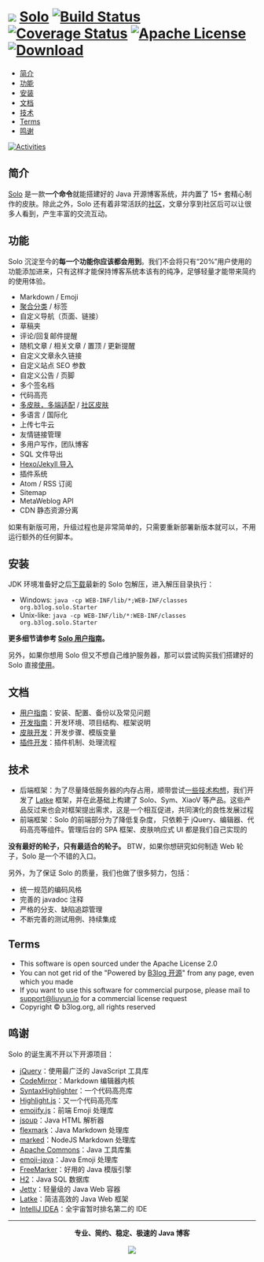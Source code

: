 # <img src="https://cloud.githubusercontent.com/assets/873584/26024695/4defcb5e-3809-11e7-9755-fa4d22c45718.png"> [Solo](https://github.com/b3log/solo) [![Build Status](https://img.shields.io/travis/b3log/solo.svg?style=flat)](https://travis-ci.org/b3log/solo) [![Coverage Status](https://img.shields.io/coveralls/b3log/solo.svg?style=flat)](https://coveralls.io/github/b3log/solo?branch=master)  [![Apache License](http://img.shields.io/badge/license-apache2-orange.svg?style=flat)](http://www.apache.org/licenses/LICENSE-2.0) [![Download](http://img.shields.io/badge/download-11K+-blue.svg?style=flat)](http://pan.baidu.com/share/link?shareid=541735&uk=3255126224) 

* [简介](#%E7%AE%80%E4%BB%8B)
* [功能](#%E5%8A%9F%E8%83%BD)
* [安装](#%E5%AE%89%E8%A3%85)
* [文档](#%E6%96%87%E6%A1%A3)
* [技术](#%E6%8A%80%E6%9C%AF)
* [Terms](#terms)
* [鸣谢](#%E9%B8%A3%E8%B0%A2)

[![Activities](https://graphs.waffle.io/b3log/solo/throughput.svg)](https://waffle.io/b3log/solo/metrics/throughput)

## 简介

[Solo](https://github.com/b3log/solo) 是一款**一个命令**就能搭建好的 Java 开源博客系统，并内置了 15+ 套精心制作的皮肤。除此之外，Solo 还有着非常活跃的[社区](https://hacpai.com/b3log)，文章分享到社区后可以让很多人看到，产生丰富的交流互动。

## 功能 

Solo 沉淀至今的**每一个功能你应该都会用到**。我们不会将只有“20%”用户使用的功能添加进来，只有这样才能保持博客系统本该有的纯净，足够轻量才能带来简约的使用体验。

* Markdown / Emoji
* [聚合分类](https://github.com/b3log/solo/issues/12256) / 标签
* 自定义导航（页面、链接）
* 草稿夹
* 评论/回复邮件提醒
* 随机文章 / 相关文章 / 置顶 / 更新提醒
* 自定义文章永久链接
* 自定义站点 SEO 参数
* 自定义公告 / 页脚
* 多个签名档
* 代码高亮
* [多皮肤，多端适配](https://github.com/b3log/solo-skins/tree/master/skin-preview) / [社区皮肤](https://github.com/b3log/solo-third-skins/tree/master/skin-preview)
* 多语言 / 国际化
* 上传七牛云
* 友情链接管理
* 多用户写作，团队博客
* SQL 文件导出
* [Hexo/Jekyll 导入](https://hacpai.com/article/1498490209748)
* 插件系统
* Atom / RSS 订阅
* Sitemap
* MetaWeblog API
* CDN 静态资源分离 

如果有新版可用，升级过程也是非常简单的，只需要重新部署新版本就可以，不用运行额外的任何脚本。

## 安装

JDK 环境准备好之后[下载](http://pan.baidu.com/share/link?shareid=541735&uk=3255126224)最新的 Solo 包解压，进入解压目录执行：

* Windows: `java -cp WEB-INF/lib/*;WEB-INF/classes org.b3log.solo.Starter`
* Unix-like: `java -cp WEB-INF/lib/*:WEB-INF/classes org.b3log.solo.Starter`

**更多细节请参考 [Solo 用户指南](https://hacpai.com/article/1492881378588)。**

另外，如果你想用 Solo 但又不想自己维护服务器，那可以尝试购买我们搭建好的 Solo 直接[使用](http://b3log.org/services/#solo)。

## 文档

* [用户指南](https://hacpai.com/article/1492881378588)：安装、配置、备份以及常见问题
* [开发指南](https://hacpai.com/article/1493822943172)：开发环境、项目结构、框架说明
* [皮肤开发](https://hacpai.com/article/1493814851007)：开发步骤、模版变量
* [插件开发](https://docs.google.com/document/pub?id=15H7Q3EBo-44v61Xp_epiYY7vK_gPJLkQaT7T1gkE64w&pli=1)：插件机制、处理流程

## 技术

* 后端框架：为了尽量降低服务器的内存占用，顺带尝试[一些技术构想](https://hacpai.com/article/1403847528022)，我们开发了 [Latke](https://github.com/b3log/latke) 框架，并在此基础上构建了 Solo、Sym、XiaoV 等产品。这些产品反过来也会对框架提出需求，这是一个相互促进，共同演化的良性发展过程
* 前端框架：Solo 的前端部分为了降低复杂度， 只依赖于 jQuery、编辑器、代码高亮等组件。管理后台的 SPA 框架、皮肤响应式 UI 都是我们自己实现的

**没有最好的轮子，只有最适合的轮子。** BTW，如果你想研究如何制造 Web 轮子，Solo 是一个不错的入口。

另外，为了保证 Solo 的质量，我们也做了很多努力，包括：

* 统一规范的编码风格
* 完善的 javadoc 注释
* 严格的分支、缺陷追踪管理
* 不断完善的测试用例、持续集成

## Terms

* This software is open sourced under the Apache License 2.0
* You can not get rid of the "Powered by [B3log 开源](http://b3log.org)" from any page, even which you made
* If you want to use this software for commercial purpose, please mail to support@liuyun.io for a commercial license request
* Copyright &copy; b3log.org, all rights reserved

## 鸣谢

Solo 的诞生离不开以下开源项目：

* [jQuery](https://github.com/jquery/jquery)：使用最广泛的 JavaScript 工具库
* [CodeMirror](https://github.com/codemirror/CodeMirror)：Markdown 编辑器内核
* [SyntaxHighlighter](https://github.com/syntaxhighlighter/syntaxhighlighter)：一个代码高亮库
* [Highlight.js](https://github.com/isagalaev/highlight.js)：又一个代码高亮库
* [emojify.js](https://github.com/Ranks/emojify.js)：前端 Emoji 处理库
* [jsoup](https://github.com/jhy/jsoup)：Java HTML 解析器
* [flexmark](https://github.com/vsch/flexmark-java)：Java Markdown 处理库
* [marked](https://github.com/chjj/marked)：NodeJS Markdown 处理库
* [Apache Commons](http://commons.apache.org)：Java 工具库集
* [emoji-java](https://github.com/vdurmont/emoji-java)：Java Emoji 处理库
* [FreeMarker](http://freemarker.org)：好用的 Java 模版引擎
* [H2](https://github.com/h2database/h2database)：Java SQL 数据库
* [Jetty](https://github.com/eclipse/jetty.project)：轻量级的 Java Web 容器
* [Latke](https://github.com/b3log/latke)：简洁高效的 Java Web 框架 
* [IntelliJ IDEA](https://www.jetbrains.com/idea)：全宇宙暂时排名第二的 IDE

----

<p align = "center">
<strong>专业、简约、稳定、极速的 Java 博客</strong>
<br><br>
<img src="https://cloud.githubusercontent.com/assets/873584/26024667/c031e40a-3808-11e7-9176-f2c9af01bd64.png">
</p>